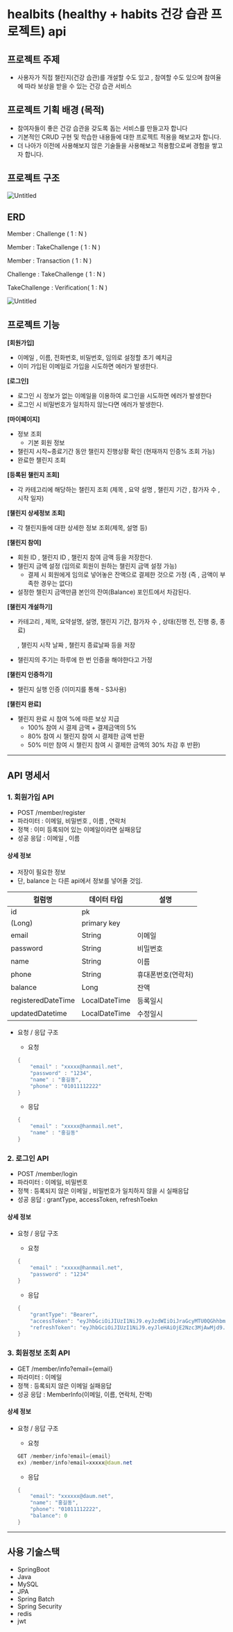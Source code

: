 # healbits (healthy + habits 건강 습관 프로젝트) api

## **프로젝트 주제**

- 사용자가 직접 챌린지(건강 습관)를 개설할 수도 있고 , 참여할 수도 있으며 참여율에 따라 보상을 받을 수 있는 건강 습관 서비스

## **프로젝트 기획 배경 (목적)**

- 참여자들이 좋은 건강 습관을 갖도록 돕는 서비스를 만들고자 합니다
- 기본적인 CRUD 구현 및 학습한 내용들에 대한 프로젝트 적용을 해보고자 합니다.
- 더 나아가 이전에 사용해보지 않은 기술들을 사용해보고 적용함으로써 경험을 쌓고자 합니다.

## **프로젝트 구조**

![Untitled](https://s3-us-west-2.amazonaws.com/secure.notion-static.com/f381f0d4-a3a5-425f-889e-939fba3864ff/Untitled.png)

## ERD

Member : Challenge ( 1 : N )

Member : TakeChallenge ( 1 : N )

Member : Transaction ( 1 : N )

Challenge : TakeChallenge ( 1 : N )

TakeChallenge : Verification( 1 : N )

![Untitled](https://s3-us-west-2.amazonaws.com/secure.notion-static.com/365e8e1b-020e-4133-9013-99a60cc89df5/Untitled.png)

## 프로젝트 기능

**[회원가입]**

- 이메일 , 이름,  전화번호, 비밀번호, 임의로 설정할 초기 예치금
- 이미 가입된 이메일로 가입을 시도하면 에러가 발생한다.

**[로그인]**

- 로그인 시 정보가 없는 이메일을 이용하여 로그인을 시도하면 에러가 발생한다
- 로그인 시 비밀번호가 일치하지 않는다면 에러가 발생한다.

**[마이페이지]**

- 정보 조회
    - 기본 회원 정보
- 챌린지 시작~종료기간 동안 챌린지 진행상황 확인 (현재까지 인증% 조회 가능)
- 완료한 챌린지 조회

**[등록된 챌린지 조회]**

- 각 카테고리에 해당하는 챌린지 조회 (제목 , 요약 설명 , 챌린지 기간 , 참가자 수 , 시작 일자)

**[챌린지 상세정보 조회]**

- 각 챌린지들에 대한 상세한 정보 조회(제목, 설명 등)

**[챌린지 참여]**

- 회원 ID , 챌린지 ID , 챌린지 참여 금액 등을 저장한다.
- 챌린지 금액 설정 (임의로 회원이 원하는 챌린지 금액 설정 가능)
    - 결제 시 회원에게 임의로 넣어놓은 잔액으로 결제한 것으로 가정 (즉 , 금액이 부족한 경우는 없다)
- 설정한 챌린지 금액만큼 본인의 잔여(Balance) 포인트에서 차감된다.

**[챌린지 개설하기]**

- 카테고리 , 제목, 요약설명, 설명, 챌린지 기간, 참가자 수 , 상태(진행 전, 진행 중, 종료)
    
    , 챌린지 시작 날짜 , 챌린지 종료날짜 등을 저장
    
- 챌린지의 주기는 하루에 한 번 인증을 해야한다고 가정

**[챌린지 인증하기]**

- 챌린지 실행 인증 (이미지를 통해 - S3사용)

**[챌린지 완료]**

- 챌린지 완료 시 참여 %에 따른 보상 지급
    - 100% 참여 시 결제 금액 + 결제금액의 5%
    - 80% 참여 시 챌린지 참여 시 결제한 금액 반환
    - 50% 미만 참여 시 챌린지 참여 시 결제한 금액의 30% 차감 후 반환)

---
## API 명세서

### 1. 회원가입 API

- POST /member/register
- 파라미터 : 이메일,  비밀번호 , 이름 , 연락처
- 정책 : 이미 등록되어 있는 이메일이라면 실패응답
- 성공 응답 : 이메일 , 이름

#### 상세 정보

- 저장이 필요한 정보
- 단, balance 는 다른 api에서 정보를 넣어줄 것임.

| 컬럼명 | 데이터 타입 | 설명 |
| --- | --- | --- |
| id | pk
(Long) | primary key |
| email | String | 이메일 |
| password | String | 비밀번호 |
| name | String | 이름 |
| phone | String | 휴대폰번호(연락처) |
| balance | Long | 잔액 |
| registeredDateTime | LocalDateTime | 등록일시 |
| updatedDatetime | LocalDateTime | 수정일시 |
- 요청 / 응답 구조
    - 요청
    
    ```java
    {
        "email" : "xxxxx@hanmail.net",
        "password" : "1234",
        "name" : "홍길동",
        "phone" : "01011112222"
    }
    ```
    
    - 응답
    
    ```java
    {
        "email" : "xxxxx@hanmail.net",
        "name" : "홍길동"
    }
    ```
    

### 2. 로그인 API

- POST /member/login
- 파라미터 : 이메일,  비밀번호
- 정책 : 등록되지 않은 이메일 , 비밀번호가 일치하지 않을 시 실패응답
- 성공 응답 : grantType, accessToken, refreshToekn

#### 상세 정보

- 요청 / 응답 구조
    - 요청
    
    ```java
    {
        "email" : "xxxxx@hanmail.net",
        "password" : "1234"
    }
    ```
    
    - 응답
    
    ```java
    {
        "grantType": "Bearer",
        "accessToken": "eyJhbGciOiJIUzI1NiJ9.eyJzdWIiOiJraGcyMTU0QGhhbm1haWwubmV0IiwiYXV0aCI6IlJPTEVfVVNFUiIsImV4cCI6MTY3NzcyMDAyN30.GnbfK0jHH8XdQ3eexgj1XV5fuuGQvTQo4njX45FtDj4",
        "refreshToken": "eyJhbGciOiJIUzI1NiJ9.eyJleHAiOjE2Nzc3MjAwMjd9.fRx3PqZdjKEFgyOjWzf9JGHEBQRzdilidW7AH3Fotkw"
    }
    ```
    

### 3. 회원정보 조회 API

- GET /member/info?email={email}
- 파라미터 : 이메일
- 정책 : 등록되지 않은 이메일 실패응답
- 성공 응답 : MemberInfo(이메일, 이름, 연락처, 잔액)

#### 상세 정보

- 요청 / 응답 구조
    - 요청
    
    ```java
    GET /member/info?email={email}
    ex) /member/info?email=xxxxx@daum.net
    ```
    
    - 응답
    
    ```java
    {
        "email": "xxxxxx@daum.net",
        "name": "홍길동",
        "phone": "01011112222",
        "balance": 0
    }
    ```
---
## 사용 기술스택

- SpringBoot
- Java
- MySQL
- JPA
- Spring Batch
- Spring Security
- redis
- jwt
